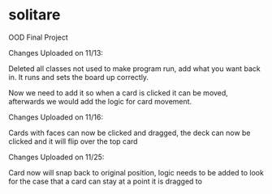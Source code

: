 # solitare
OOD Final Project


Changes Uploaded on 11/13:

Deleted all classes not used to make program run, add what you want back in.
It runs and sets the board up correctly.

Now we need to add it so when a card is clicked it can be moved, afterwards we would add the logic for card movement.



Changes Uploaded on 11/16:

Cards with faces can now be clicked and dragged, the deck can now be clicked and it will flip over the top card

Changes Uploaded on 11/25:

Card now will snap back to original position, logic needs to be added to look for the case that a card can stay at a point it is dragged to
